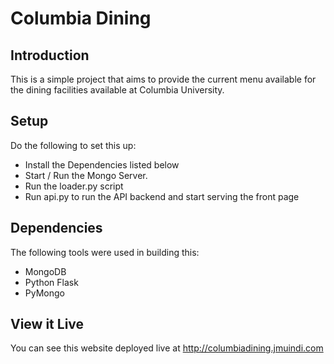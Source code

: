 Columbia Dining
===============

Introduction
------------
This is a simple project that aims to provide the current menu available for the dining facilities available at Columbia University. 


Setup
--------
Do the following to set this up:

* Install the Dependencies listed below
* Start / Run the Mongo Server.
* Run the loader.py script 
* Run api.py to run the API backend and start serving the front page

Dependencies
--------------
The following tools were used in building this: 
* MongoDB
* Python Flask
* PyMongo

View it Live
------------
You can see this website deployed live at http://columbiadining.jmuindi.com

